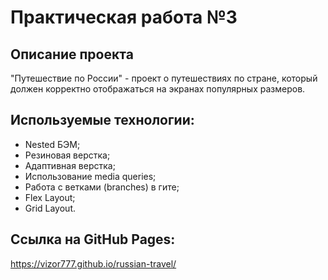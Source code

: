 # Практическая работа №3

## Описание проекта
"Путешествие по России" - проект о путешествиях по стране, который должен корректно отображаться на экранах популярных размеров.

## Используемые технологии:
* Nested БЭМ;
* Резиновая верстка;
* Адаптивная верстка;
* Использование media queries;
* Работа с ветками (branches) в гите;
* Flex Layout;
* Grid Layout.

## Ссылка на GitHub Pages:
https://vizor777.github.io/russian-travel/
